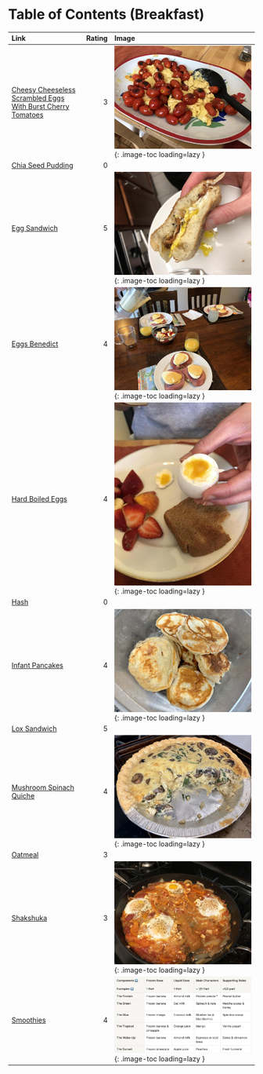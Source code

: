 # Table of Contents (Breakfast)

| Link                                                                                                                            | Rating | Image                                                                                                                                                               |
|:--------------------------------------------------------------------------------------------------------------------------------|-------:|:--------------------------------------------------------------------------------------------------------------------------------------------------------------------|
| [Cheesy Cheeseless Scrambled Eggs With Burst Cherry Tomatoes](./cheesy_cheeseless_scrambled_eggs_with_burst_cherry_tomatoes.md) | 3      | ![cheesy_cheeseless_scrambled_eggs_with_burst_cherry_tomatoes.jpeg](./cheesy_cheeseless_scrambled_eggs_with_burst_cherry_tomatoes.jpeg){: .image-toc loading=lazy } |
| [Chia Seed Pudding](./chia_seed_pudding.md)                                                                                     | 0      | <!-- TODO: Capture image -->                                                                                                                                        |
| [Egg Sandwich](./egg_sandwich.md)                                                                                               | 5      | ![egg_sandwich.jpeg](./egg_sandwich.jpeg){: .image-toc loading=lazy }                                                                                               |
| [Eggs Benedict](./eggs_benedict.md)                                                                                             | 4      | ![eggs_benedict.jpg](./eggs_benedict.jpg){: .image-toc loading=lazy }                                                                                               |
| [Hard Boiled Eggs](./hard_boiled_eggs.md)                                                                                       | 4      | ![hard_boiled_eggs.jpeg](./hard_boiled_eggs.jpeg){: .image-toc loading=lazy }                                                                                       |
| [Hash](./hash.md)                                                                                                               | 0      | <!-- TODO: Capture image -->                                                                                                                                        |
| [Infant Pancakes](./infant_pancakes.md)                                                                                         | 4      | ![infant_pancakes.jpeg](./infant_pancakes.jpeg){: .image-toc loading=lazy }                                                                                         |
| [Lox Sandwich](./lox_sandwich.md)                                                                                               | 5      | <!-- TODO: Capture image -->                                                                                                                                        |
| [Mushroom Spinach Quiche](./mushroom_spinach_quiche.md)                                                                         | 4      | ![mushroom_spinach_quiche.jpeg](./mushroom_spinach_quiche.jpeg){: .image-toc loading=lazy }                                                                         |
| [Oatmeal](./oatmeal.md)                                                                                                         | 3      | <!-- TODO: Capture image -->                                                                                                                                        |
| [Shakshuka](./shakshuka.md)                                                                                                     | 3      | ![shakshuka.jpeg](./shakshuka.jpeg){: .image-toc loading=lazy }                                                                                                     |
| [Smoothies](./smoothies.md)                                                                                                     | 4      | ![smoothies-table.jpg](./smoothies-table.jpg){: .image-toc loading=lazy }                                                                                           |
